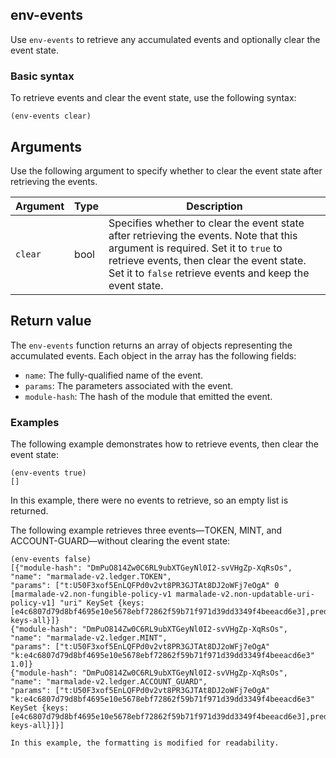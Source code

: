 ## env-events

Use `env-events` to retrieve any accumulated events and optionally clear the event state.

### Basic syntax

To retrieve events and clear the event state, use the following syntax:

```pact
(env-events clear)
```

## Arguments

Use the following argument to specify whether to clear the event state after retrieving the events.

| Argument | Type | Description |
| --- | --- | --- |
| `clear` | bool | Specifies whether to clear the event state after retrieving the events. Note that this argument is required. Set it to `true` to retrieve events, then clear the event state. Set it to `false` retrieve events and keep the event state. |

## Return value

The `env-events` function returns an array of objects representing the accumulated events. 
Each object in the array has the following fields:

- `name`: The fully-qualified name of the event.
- `params`: The parameters associated with the event.
- `module-hash`: The hash of the module that emitted the event.

### Examples

The following example demonstrates how to retrieve events, then clear the event state:

```pact
(env-events true)
[]
```

In this example, there were no events to retrieve, so an empty list is returned.

The following example retrieves three events—TOKEN, MINT, and ACCOUNT-GUARD—without clearing the event state:

```pact
(env-events false)
[{"module-hash": "DmPuO814Zw0C6RL9ubXTGeyNl0I2-svVHgZp-XqRsOs",
"name": "marmalade-v2.ledger.TOKEN",
"params": ["t:U50F3xof5EnLQFPd0v2vt8PR3GJTAt8DJ2oWFj7eOgA" 0 [marmalade-v2.non-fungible-policy-v1 marmalade-v2.non-updatable-uri-policy-v1] "uri" KeySet {keys: [e4c6807d79d8bf4695e10e5678ebf72862f59b71f971d39dd3349f4beeacd6e3],pred: keys-all}]} 
{"module-hash": "DmPuO814Zw0C6RL9ubXTGeyNl0I2-svVHgZp-XqRsOs",
"name": "marmalade-v2.ledger.MINT",
"params": ["t:U50F3xof5EnLQFPd0v2vt8PR3GJTAt8DJ2oWFj7eOgA" "k:e4c6807d79d8bf4695e10e5678ebf72862f59b71f971d39dd3349f4beeacd6e3" 1.0]} 
{"module-hash": "DmPuO814Zw0C6RL9ubXTGeyNl0I2-svVHgZp-XqRsOs",
"name": "marmalade-v2.ledger.ACCOUNT_GUARD",
"params": ["t:U50F3xof5EnLQFPd0v2vt8PR3GJTAt8DJ2oWFj7eOgA" "k:e4c6807d79d8bf4695e10e5678ebf72862f59b71f971d39dd3349f4beeacd6e3" KeySet {keys: [e4c6807d79d8bf4695e10e5678ebf72862f59b71f971d39dd3349f4beeacd6e3],pred: keys-all}]}]

In this example, the formatting is modified for readability.